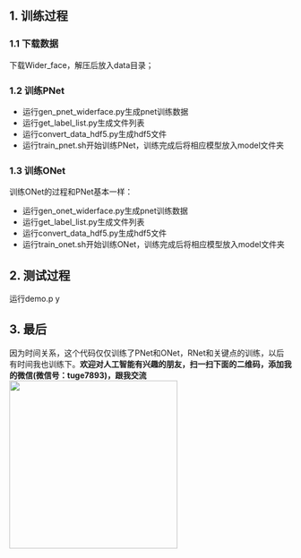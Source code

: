 ## 1. 训练过程
### 1.1 下载数据
下载Wider_face，解压后放入data目录；
 ###  1.2 训练PNet

 - 运行gen_pnet_widerface.py生成pnet训练数据
 - 运行get_label_list.py生成文件列表
 - 运行convert_data_hdf5.py生成hdf5文件
 - 运行train_pnet.sh开始训练PNet，训练完成后将相应模型放入model文件夹

 ###  1.3 训练ONet
训练ONet的过程和PNet基本一样：
 - 运行gen_onet_widerface.py生成pnet训练数据
 - 运行get_label_list.py生成文件列表
 - 运行convert_data_hdf5.py生成hdf5文件
 - 运行train_onet.sh开始训练ONet，训练完成后将相应模型放入model文件夹
    
## 2. 测试过程      
运行demo.p y

## 3. 最后
因为时间关系，这个代码仅仅训练了PNet和ONet，RNet和关键点的训练，以后有时间我也训练下。**欢迎对人工智能有兴趣的朋友，扫一扫下面的二维码，添加我的微信(微信号：tuge7893)，跟我交流**
<img src="https://img-blog.csdnimg.cn/20181216165408677.jpg?x-oss-process=image/watermark,type_ZmFuZ3poZW5naGVpdGk,shadow_10,text_aHR0cHM6Ly9ibG9nLmNzZG4ubmV0L3NpbmF0XzI0MTQzOTMx,size_16,color_FFFFFF,t_70 "   width = 300 height = 300 div align=left/>

